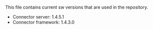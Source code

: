 This file contains current sw versions that are used in the repository.

* Connector server: 1.4.5.1
* Connector framework: 1.4.3.0 
